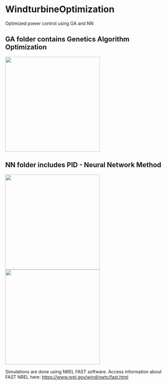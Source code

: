 # WindturbineOptimization
Optimized power control using GA and NN 

## GA folder contains Genetics Algorithm Optimization

<img src="https://user-images.githubusercontent.com/73147643/147197206-893646d0-ecf2-40d8-b89a-4a127fb512d4.JPG" height="300" />


## NN folder includes PID - Neural Network Method

<img src="https://user-images.githubusercontent.com/73147643/147197234-30b50f7b-609d-479e-ac39-21aafe0835f9.JPG" height="300" />

<img src="https://user-images.githubusercontent.com/73147643/147197291-05a6c9e3-edb8-4daa-b995-84cb01257af0.JPG" height="300" />

Simulations are done using NREL FAST software. 
Access information about FAST NREL here:
https://www.nrel.gov/wind/nwtc/fast.html
